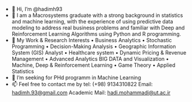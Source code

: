 - 👋 Hi, I’m @hadimh93
- 👀 I am a Macrosystems graduate with a strong background in statistics and machine learning,
     with the experience of using predictive data modeling to address real business problems and
     familiar with Deep and Reinforcement Learning Algorithms using Python and R programming.
- 🌱 My Work & Research Interests
      • Business Analytics
      • Stochastic Programming
      • Decision-Making Analysis
      • Geographic Information System (GIS) Analyst
      • Healthcare system
      • Dynamic Pricing & Revenue Management
      • Advanced Analytics BIG DATA and Visualization
      • Machine, Deep & Reinforcement Learning
      • Game Theory
      • Applied Statistics
- 💞️ I’m seeking for PHd programm in Machine Learning
- 📫 Feel free to contact me by
      tel: (+98) 9134310822
      Email: hadimh.93@gmail.com
      Academic Mail: hadi.mohammadi@ut.ac.ir


<!---
hadimh93/hadimh93 is a ✨ special ✨ repository because its `README.md` (this file) appears on your GitHub profile.
You can click the Preview link to take a look at your changes.
--->
